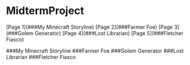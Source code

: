 # MidtermProject
[Page 1](###My Minecraft Storyline)
[Page 2](###Farmer Foe)
[Page 3](###Golem Generator)
[Page 4](###Lost Librarian)
[Page 5](###Fletcher Fiasco)

###My Minecraft Storyline
###Farmer Foe
###Golem Generator
###Lost Librarian
###Fletcher Fiasco
